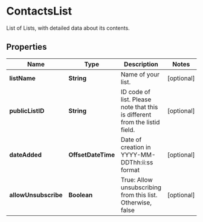 

# ContactsList

List of Lists, with detailed data about its contents.

## Properties

| Name | Type | Description | Notes |
|------------ | ------------- | ------------- | -------------|
|**listName** | **String** | Name of your list. |  [optional] |
|**publicListID** | **String** | ID code of list. Please note that this is different from the listid field. |  [optional] |
|**dateAdded** | **OffsetDateTime** | Date of creation in YYYY-MM-DDThh:ii:ss format |  [optional] |
|**allowUnsubscribe** | **Boolean** | True: Allow unsubscribing from this list. Otherwise, false |  [optional] |



